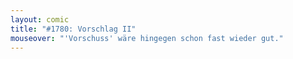```yaml
---
layout: comic
title: "#1780: Vorschlag II"
mouseover: "'Vorschuss' wäre hingegen schon fast wieder gut."
---
```

